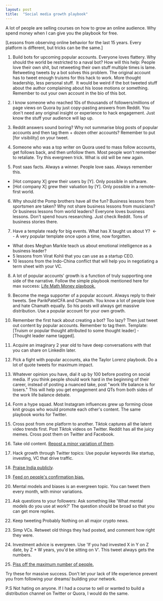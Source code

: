 ```yaml
---
layout: post
title:  "Social media growth playbook"
---
```


A lot of people are selling courses on how to grow an online audience. Why spend money when I can give you the playbook for free.

[Lessons from observing online behavior for the last 15 years. Every platform is different, but tricks can be the same.]

1. Build bots for upcoming popular accounts. Everyone loves flattery. Why should the world be restricted to a naval bot? How will this help: People love their own shit, but retweeting their own stuff multiple times is lame. Retweeting tweets by a bot solves this problem. The original account has to tweet enough truisms for this hack to work. More thought leadership, less personal stuff.  It would be weird if the bot tweeted stuff about the author complaining about his loose motions or something. Remember to out your own account in the bio of this bot.

2. I know someone who reached 10s of thousands of followers/millions of page views on Quora by just copy-pasting answers from Reddit. You don't need any original insight or experience to hack engagement. Just know the stuff your audience will lap up.

3. Reddit answers sound boring? Why not summarise blog posts of popular accounts and then tag them + dozen other accounts? Remember to put [for visibility] on your tweet.

4. Someone who was a top writer on Quora used to mass follow accounts, get follows back, and then unfollow them. Most people won't remember to retaliate. Try this evergreen trick. What is old will be new again.

5. Post saas facts. Always a winner. People love saas. Always remember this.
  - [Hot company X] grew their users by [Y]. Only possible in software.
  - [Hot company X] grew their valuation by [Y]. Only possible in a remote-first world.

6. Why should the Pomp brothers have all the fun? Business lessons from sportsmen are taken? Why not share business lessons from musicians? Or business lessons from world leaders? Everyone loves business lessons. Don't spend hours researching. Just check Reddit. Tons of business stories there.

7. Have a template ready for big events. What has X taught us about Y?  <-- A very popular template once upon a time, now forgotten.
  - What does Meghan Markle teach us about emotional intelligence as a business leader?
  - 5 lessons from Virat Kohli that you can use as a startup CEO.
  - 10 lessons from the Indo-China conflict that will help you in negotiating a term sheet with your VC.

8. A lot of popular accounts' growth is a function of truly supporting one side of the narrative. Follow the simple playbook mentioned here for max success: [Life Math Money playbook.](https://manassaloi.com/2020/01/30/life-math-money.html)

9. Become the mega supporter of a popular account. Always reply to their tweets. See ParikPatelCFA and Chamath. You know a lot of people love and hate Chamath equally. So his posts will always get massive distribution. Use a popular account for your own growth.

10. Remember the first hack about creating a bot? Too lazy? Then just tweet out content by popular accounts. Remember to tag them. Template: [Truism or popular thought attributed to some thought leader] - [Thought leader name tagged].

11. Acquire an imaginary 2 year old to have deep conversations with that you can share on LinkedIn later.

12. Pick a fight with popular accounts, aka the Taylor Lorenz playbook. Do a lot of quote tweets for maximum impact.

13. Whatever opinion you have, dial it up by 100 before posting on social media. If you think people should work hard in the beginning of their career, instead of posting a nuanced take, post "work life balance is for losers." This will help you get engagement and QTs from both sides of the work life balance debate.

14. Form a hype squad. Most Instagram influences grew up forming close knit groups who would promote each other's content. The same playbook works for Twitter.

15. Cross post from one platform to another. Tiktok captures all the latent video trends first. Post Tiktok videos on Twitter. Reddit has all the juicy memes. Cross post them on Twitter and Facebook.

16. Take old content. [Repost a minor variation of them](https://twitter.com/ShaanVP/status/1412463012464631809).

17. Hack growth through Twitter topics: Use popular keywords like startup, investing, VC that drive traffic.

18. [Praise India publicly](https://twitter.com/kunalb11/status/1423485436572233728?s=20).

19. [Feed on people's confirmation bias.](https://manassaloi.com/2021/09/20/confirmation-bias.html)

20. Mental models and biases is an evergreen topic. You can tweet them every month, with minor variations.

21. Ask questions to your followers: Ask something like 'What mental models do you use at work?' The question should be broad so that you can get more replies.

22. Keep tweeting Probably Nothing on all major crypto news.

23. Simp VCs. Retweet old things they had posted, and comment how right they were.

24. Investment advice is evergreen. Use 'If you had invested X in Y on Z date, by Z + W years, you'd be sitting on V'. This tweet always gets the numbers.

25. [Piss off the maximum number of people.](https://twitter.com/nikitabier/status/1351653385133408258?s=20)

Try these for massive success. Don't let your lack of life experience prevent you from following your dreams/ building your network.

P.S Not hating on anyone. If I had a course to sell or wanted to build a distribution channel on Twitter or Quora, I would do the same.
